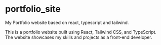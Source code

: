 # portfolio_site
My Portfolio website based on react, typescript and tailwind.

This is a portfolio website built using React, Tailwind CSS, and TypeScript. The website showcases my skills and projects as a front-end developer.
